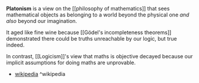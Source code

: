 **Platonism** is a view on the [[philosophy of mathematics]] that sees mathematical objects as belonging to a world beyond the physical one _and also_ beyond our imagination.

It aged like fine wine because [[Gödel's incompleteness theorems]] demonstrated there could be truths unreachable by our logic, but true indeed.

In contrast, [[Logicism]]'s view that maths is objective decayed because our implicit assumptions for doing maths are unprovable.

- [wikipedia](https://en.wikipedia.org/wiki/Platonism_(mathematics)) ^wikipedia